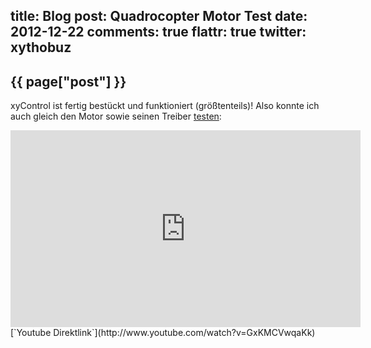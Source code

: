 title: Blog
post: Quadrocopter Motor Test
date: 2012-12-22
comments: true
flattr: true
twitter: xythobuz
---

## {{ page["post"] }}
<!--%
from datetime import datetime
date = datetime.strptime(page["date"], "%Y-%m-%d").strftime("%B %d, %Y")
print "*Posted at %s.*" % date
%-->

xyControl ist fertig bestückt und funktioniert (größtenteils)! Also konnte ich auch gleich den Motor sowie seinen Treiber [testen][1]:

<iframe width="560" height="315" src="http://www.youtube.com/embed/GxKMCVwqaKk" frameborder="0" allowfullscreen></iframe>
[`Youtube Direktlink`](http://www.youtube.com/watch?v=GxKMCVwqaKk)

 [1]: http://youtu.be/GxKMCVwqaKk